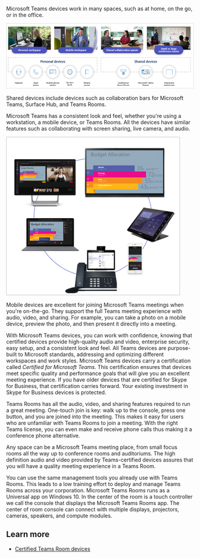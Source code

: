 Microsoft Teams devices work in many spaces, such as at home, on the go, or in the office.

![Personal and shared devices](../media/teams-devices-consistent.png)

Shared devices include devices such as collaboration bars for Microsoft Teams, Surface Hub,  and Teams Rooms.

Microsoft Teams has a consistent look and feel, whether you're using a workstation, a mobile device, or Teams Rooms. All the devices have similar features such as collaborating with screen sharing, live camera, and audio.

![Devices shared features](../media/devices-shared-features.png)

Mobile devices are excellent for joining Microsoft Teams meetings when you're on-the-go. They support the full Teams meeting experience with audio, video, and sharing. For example, you can take a photo on a mobile device, preview the photo, and then present it directly into a meeting.

With Microsoft Teams devices, you can work with confidence, knowing that certified devices provide high-quality audio and video, enterprise security, easy setup, and a consistent look and feel. All Teams devices are purpose-built to Microsoft standards, addressing and optimizing different workspaces and work styles. Microsoft Teams devices carry a certification called *Certified for Microsoft Teams*. This certification ensures that devices meet specific quality and performance goals that will give you an excellent meeting experience. If you have older devices that are certified for Skype for Business, that certification carries forward. Your existing investment in Skype for Business devices is protected.

Teams Rooms has all the audio, video, and sharing features required to run a great meeting. One-touch join is key: walk up to the console, press one button, and you are joined into the meeting. This makes it easy for users who are unfamiliar with Teams Rooms to join a meeting. With the right Teams license, you can even make and receive phone calls thus making it a conference phone alternative.

Any space can be a Microsoft Teams meeting place, from small focus rooms all the way up to conference rooms and auditoriums. The high definition audio and video provided by Teams-certified devices assures that you will have a quality meeting experience in a Teams Room.

You can use the same management tools you already use with Teams Rooms.  This leads to a low training effort to deploy and manage Teams Rooms across your corporation. Microsoft Teams Rooms runs as a Universal app on Windows 10. In the center of the room is a touch controller we call the console that displays the Microsoft Teams Rooms app. The center of room console can connect with multiple displays, projectors, cameras, speakers, and compute modules.

## Learn more

- [Certified Teams Room devices](https://www.microsoft.com/microsoft-365/microsoft-teams/across-devices/devices/category?devicetype=20?azure-portal=true)
